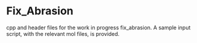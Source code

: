 # Fix_Abrasion

cpp and header files for the work in progress fix_abrasion. A sample input script, with the relevant mol files, is provided. 
